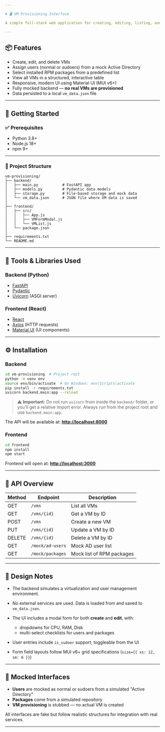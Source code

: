 ```yaml
---

# 🖥️ VM Provisioning Interface

A simple full-stack web application for creating, editing, listing, and deleting virtual machines — complete with user and package management. This is a mock system using in-memory and file-based storage, designed to demonstrate RESTful API design, React integration, and practical UI design with Material UI (MUI).

---
```


## 📦 Features

* Create, edit, and delete VMs
* Assign users (normal or sudoers) from a mock Active Directory
* Select installed RPM packages from a predefined list
* View all VMs in a structured, interactive table
* Responsive, modern UI using Material UI (MUI v6+)
* Fully mocked backend — **no real VMs are provisioned**
* Data persisted to a local `vm_data.json` file

---

## 🚀 Getting Started

### ✅ Prerequisites

* Python 3.8+
* Node.js 18+
* npm 9+

---

### 📁 Project Structure

```
vm-provisioning/
├── backend/
│   ├── main.py           # FastAPI app
│   ├── models.py         # Pydantic data models
│   ├── storage.py        # File-based storage and mock data
│   └── vm_data.json      # JSON file where VM data is saved
│
├── frontend/
│   ├── src/
│   │   ├── App.js
│   │   ├── VMFormModal.js
│   │   └── VMList.js
│   └── package.json
│
├── requirements.txt
└── README.md
```

---

## 🧰 Tools & Libraries Used

### Backend (Python)

* [FastAPI](https://fastapi.tiangolo.com/)
* [Pydantic](https://pydantic-docs.helpmanual.io/)
* [Uvicorn](https://www.uvicorn.org/) (ASGI server)

### Frontend (React)

* [React](https://reactjs.org/)
* [Axios](https://axios-http.com/) (HTTP requests)
* [Material UI](https://mui.com/) (UI components)

---

## ⚙️ Installation

### Backend

```bash
cd vm-provisioning  # Project root
python -m venv env
source env/bin/activate  # On Windows: env\Scripts\activate
pip install -r requirements.txt
uvicorn backend.main:app --reload
```
> ⚠️ **Important:** Do not run `uvicorn` from inside the `backend/` folder, or you'll get a relative import error. Always run from the project root and use `backend.main:app`.


The API will be available at:
**[http://localhost:8000](http://localhost:8000)**

### Frontend

```bash
cd frontend
npm install
npm start
```

Frontend will open at:
**[http://localhost:3000](http://localhost:3000)**

---

## 🔗 API Overview

| Method | Endpoint         | Description               |
| ------ | ---------------- | ------------------------- |
| GET    | `/vms`           | List all VMs              |
| GET    | `/vms/{id}`      | Get a VM by ID            |
| POST   | `/vms`           | Create a new VM           |
| PUT    | `/vms/{id}`      | Update a VM by ID         |
| DELETE | `/vms/{id}`      | Delete a VM by ID         |
| GET    | `/mock/ad-users` | Mock AD user list         |
| GET    | `/mock/packages` | Mock list of RPM packages |

---

## 🧠 Design Notes

* The backend simulates a virtualization and user management environment.
* No external services are used. Data is loaded from and saved to `vm_data.json`.
* The UI includes a modal form for both **create** and **edit**, with:

  * dropdowns for CPU, RAM, Disk
  * multi-select checklists for users and packages
* User entries include `is_sudoer` support, toggleable from the UI
* Form field layouts follow MUI v6+ grid specifications (`size={{ xs: 12, sm: 6 }}`)

---

## 🧪 Mocked Interfaces

* **Users** are mocked as normal or sudoers from a simulated "Active Directory"
* **Packages** come from a simulated repository
* **VM provisioning** is stubbed — no actual VM is created

All interfaces are fake but follow realistic structures for integration with real services.

---


